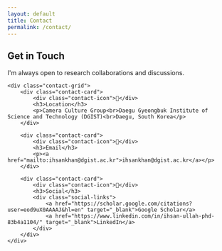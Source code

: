 ```yaml
---
layout: default
title: Contact
permalink: /contact/
---
```


<div class="contact-container">
    <div class="contact-header section">
        <h2>Get in Touch</h2>
        <p>I'm always open to research collaborations and discussions.</p>
    </div>

    <div class="contact-grid">
        <div class="contact-card">
            <div class="contact-icon">📍</div>
            <h3>Location</h3>
            <p>Camera Culture Group<br>Daegu Gyeongbuk Institute of Science and Technology (DGIST)<br>Daegu, South Korea</p>
        </div>

        <div class="contact-card">
            <div class="contact-icon">📧</div>
            <h3>Email</h3>
            <p><a href="mailto:ihsankhan@dgist.ac.kr">ihsankhan@dgist.ac.kr</a></p>
        </div>

        <div class="contact-card">
            <div class="contact-icon">🔗</div>
            <h3>Social</h3>
            <div class="social-links">
                <a href="https://scholar.google.com/citations?user=eod9uX0AAAAJ&hl=en" target="_blank">Google Scholar</a>
                <a href="https://www.linkedin.com/in/ihsan-ullah-phd-83b4a1104/" target="_blank">LinkedIn</a>
            </div>
        </div>
    </div>
</div>
